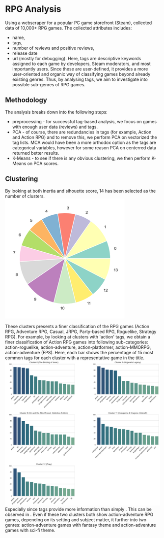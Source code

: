 # RPG Analysis
Using a webscraper for a popular PC game storefront (Steam), collected data of 10,000+ RPG games. The collected attributes includes:
- name,
- tags,
- number of reviews and positive reviews,
- release date
- url (mostly for debugging).
Here, tags are descriptive keywords assigned to each game by developers, Steam moderators, and most importantly users. Since these are user-defined, it provides a more user-oriented and organic way of classifying games beyond already existing genres. Thus, by analysing tags, we aim to investigate into possible sub-genres of RPG games.

## Methodology
The analysis breaks down into the following steps:
- preprocessing - for successful tag-based analysis, we focus on games with enough user data (reviews) and tags. 
- PCA - of course, there are redundancies in tags (for example, Action and Action RPG) and to remove this, we perform PCA on vectorized the tag lists. MCA would have been a more orthodox option as the tags are categorical variables, however for some reason PCA on centerred data returned better results.
- K-Means - to see if there is any obvious clustering, we then perform K-Means on PCA scores.

## Clustering
By looking at both inertia and sihouette score, 14 has been selected as the number of clusters.
![](images/cluster-pie.png)

These clusters presents a finer classification of the RPG games (Action RPG, Adventure RPG, Casual, JRPG, Party-based RPG, Roguelike, Strategy RPG). For example, by looking at clusters with 'action' tags, we obtain a finer classification of Action RPG games into following sub-categories: action-roguelike, action-adventure, action-platformer, action-MMORPG, action-adventure (FPS). Here, each bar shows the percentage of 15 most common tags for each cluster with a representative game in the title.
![](images/action-tags.png)
Especially since tags provide more information than simply . This can be observed in . Even if these two clusters both show action-adventure RPG games, depending on its setting and subject matter, it further  into two genres: action-adventure games with fantasy theme and action-adventure games with sci-fi theme.
